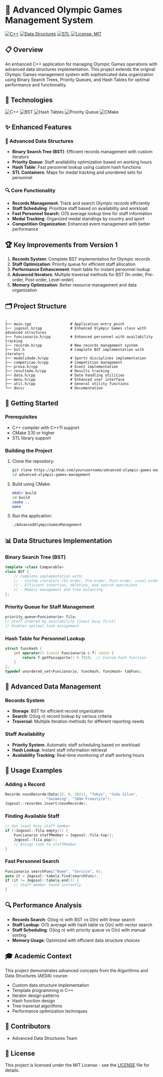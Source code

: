 # 🏅 Advanced Olympic Games Management System

[![C++](https://img.shields.io/badge/C++-Solutions-blue.svg?style=for-the-badge&logo=c%2B%2B&logoColor=white)](https://isocpp.org/)
[![Data Structures](https://img.shields.io/badge/Data-Structures-orange.svg?style=for-the-badge&logo=buffer&logoColor=white)](https://en.wikipedia.org/wiki/Data_structure)
[![STL](https://img.shields.io/badge/STL-Advanced-red.svg?style=for-the-badge&logo=c%2B%2B&logoColor=white)](https://en.wikipedia.org/wiki/Standard_Template_Library)
[![License: MIT](https://img.shields.io/badge/License-MIT-yellow.svg)](LICENSE)

## 📋 Overview

An enhanced C++ application for managing Olympic Games operations with advanced data structures implementation. This project extends the original Olympic Games management system with sophisticated data organization using Binary Search Trees, Priority Queues, and Hash Tables for optimal performance and functionality.

## 🔧 Technologies

![C++](https://img.shields.io/badge/C++-00599C?style=for-the-badge&logo=c%2B%2B&logoColor=white)
![BST](https://img.shields.io/badge/BST-Binary_Search_Trees-green?style=for-the-badge)
![Hash Tables](https://img.shields.io/badge/Hash-Tables-yellow?style=for-the-badge)
![Priority Queue](https://img.shields.io/badge/Priority-Queue-purple?style=for-the-badge)
![CMake](https://img.shields.io/badge/CMake-064F8C?style=for-the-badge&logo=cmake&logoColor=white)

## ✨ Enhanced Features

### 🌟 Advanced Data Structures
- **Binary Search Tree (BST)**: Efficient records management with custom iterators
- **Priority Queue**: Staff availability optimization based on working hours
- **Hash Table**: Fast personnel lookup using custom hash functions
- **STL Containers**: Maps for medal tracking and unordered sets for personnel

### 🔍 Core Functionality
- **Records Management**: Track and search Olympic records efficiently
- **Staff Scheduling**: Prioritize staff based on availability and workload
- **Fast Personnel Search**: O(1) average lookup time for staff information
- **Medal Tracking**: Organized medal standings by country and sport
- **Competition Organization**: Enhanced event management with better performance

## 🏆 Key Improvements from Version 1

1. **Records System**: Complete BST implementation for Olympic records
2. **Staff Optimization**: Priority queue for efficient staff allocation
3. **Performance Enhancement**: Hash table for instant personnel lookup
4. **Advanced Iterators**: Multiple traversal methods for BST (In-order, Pre-order, Post-order, Level-order)
5. **Memory Optimization**: Better resource management and data organization

## 🗂️ Project Structure

```
.
├── main.cpp                  # Application entry point
├── jogosol.h/cpp             # Enhanced Olympic Games class with advanced structures
├── funcionario.h/cpp         # Enhanced personnel with availability tracking
├── recorde.h/cpp             # New records management system
├── bst.h                     # Complete BST implementation with iterators
├── modalidade.h/cpp          # Sports disciplines implementation
├── competicao.h/cpp          # Competition management
├── prova.h/cpp               # Event implementation
├── resultado.h/cpp           # Results tracking
├── data.h/cpp                # Date handling utilities
├── menu.h/cpp                # Enhanced user interface
├── util.h/cpp                # General utility functions
└── docs/                     # Documentation
```

## 🚀 Getting Started

### Prerequisites

- C++ compiler with C++11 support
- CMake 3.10 or higher
- STL library support

### Building the Project

1. Clone the repository:
   ```bash
   git clone https://github.com/yourusername/advanced-olympic-games-management.git
   cd advanced-olympic-games-management
   ```

2. Build using CMake:
   ```bash
   mkdir build
   cd build
   cmake ..
   make
   ```

3. Run the application:
   ```bash
   ./AdvancedOlympicGamesManagement
   ```

## 📊 Data Structures Implementation

### Binary Search Tree (BST)
```cpp
template <class Comparable>
class BST {
    // Complete implementation with:
    // - Custom iterators (In-order, Pre-order, Post-order, Level-order)
    // - Efficient insertion, deletion, and search operations
    // - Memory management and tree balancing
};
```

### Priority Queue for Staff Management
```cpp
priority_queue<Funcionario> fila;
// Staff ordered by availability (least busy first)
// Enables optimal task assignment
```

### Hash Table for Personnel Lookup
```cpp
struct funcHash {
    int operator() (const Funcionario & f) const {
        return f.getPassaporte() % 7919;  // Custom hash function
    }
};
typedef unordered_set<Funcionario, funcHash, funcHash> tabFunc;
```

## 💾 Advanced Data Management

### Records System
- **Storage**: BST for efficient record organization
- **Search**: O(log n) record lookup by various criteria
- **Traversal**: Multiple iteration methods for different reporting needs

### Staff Availability
- **Priority System**: Automatic staff scheduling based on workload
- **Hash Lookup**: Instant staff information retrieval
- **Availability Tracking**: Real-time monitoring of staff working hours

## 📝 Usage Examples

### Adding a Record
```cpp
Recorde novoRecorde(Data(15, 8, 2021), "Tokyo", "João Silva", 
                   "Swimming", "100m Freestyle");
Jogosol::recordes.insert(novoRecorde);
```

### Finding Available Staff
```cpp
// Get least busy staff member
if (!Jogosol::fila.empty()) {
    Funcionario staffMember = Jogosol::fila.top();
    Jogosol::fila.pop();
    // Assign task to staffMember
}
```

### Fast Personnel Search
```cpp
Funcionario searchFunc("Name", "Service", 0);
auto it = Jogosol::tabela.find(searchFunc);
if (it != Jogosol::tabela.end()) {
    // Staff member found instantly
}
```

## 🔍 Performance Analysis

- **Records Search**: O(log n) with BST vs O(n) with linear search
- **Staff Lookup**: O(1) average with hash table vs O(n) with vector search
- **Staff Scheduling**: O(log n) with priority queue vs O(n) with manual sorting
- **Memory Usage**: Optimized with efficient data structure choices

## 🎓 Academic Context

This project demonstrates advanced concepts from the Algorithms and Data Structures (AEDA) course:
- Custom data structure implementation
- Template programming in C++
- Iterator design patterns
- Hash function design
- Tree traversal algorithms
- Performance optimization techniques

## 👥 Contributors

- Advanced Data Structures Team

## 📄 License

This project is licensed under the MIT License - see the [LICENSE](LICENSE) file for details.
